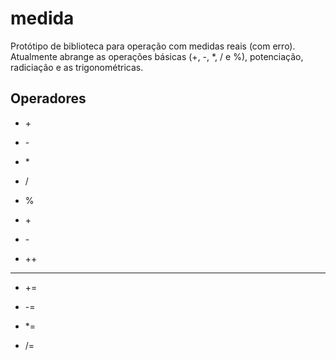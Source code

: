 # medida
 Protótipo de biblioteca para operação com medidas reais (com erro).
 Atualmente abrange as operações básicas (+, -, \*, / e %), potenciação,
 radiciação e as trigonométricas.

## Operadores 

 - \+

 - \-

 - \*

 - /

 - %

 - \+

 - \-

 - ++

 - --

 - +=

 - -=

 - *=

 - /=
